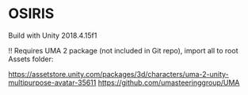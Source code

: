 # OSIRIS

Build with Unity 2018.4.15f1

!! Requires UMA 2 package (not included in Git repo), import all to root Assets folder:

https://assetstore.unity.com/packages/3d/characters/uma-2-unity-multipurpose-avatar-35611
https://github.com/umasteeringgroup/UMA
